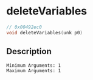 # deleteVariables
```c
// 0x00492ec0
void deleteVariables(unk p0)
```
## Description
```
Minimum Arguments: 1
Maximum Arguments: 1
```

